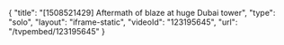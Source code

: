 {
    "title": "[1508521429] Aftermath of blaze at huge Dubai tower",
    "type": "solo",
    "layout": "iframe-static",
    "videoId": "123195645",
    "url": "\/tvpembed\/123195645"
}